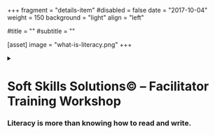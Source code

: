 +++
fragment = "details-item"
#disabled = false
date = "2017-10-04"
weight = 150
background = "light"
align = "left"

#title = ""
#subtitle = ""

[asset]
  image = "what-is-literacy.png"
+++

<details>
<summary>

# Soft Skills Solutions© – Facilitator Training Workshop 
### Literacy is more than knowing how to read and write.

</summary>

***

Project READ is pleased to offer the Soft Skills Solutions© (SSS) Facilitator Training in Southwestern Ontario.  
  
This is a one-day training opportunity for facilitators/practitioners. Completion of the Facilitator  Training allows an organization to deliver Soft Skills Solutions© for clients, job seekers, and learners.

The Facilitator Training workshop includes instruction on SSS delivery requirements and guidelines, as well as an in-depth review of all  five units of the curriculum and the over-arching philosophy of the training. As well, facilitators will receive access to the participant workbooks, Facilitator’s Guide, and administrative materials. The Facilitator Training session is typically 8 hours.  In person, this is a full day training.  When the training is online, this is split over 2 days.  
  
The fee for this session is $150 (plus $15 materials) per person.  
  
#### About the program: Soft Skills Solutions© 
Soft Skills Solutions© is a 25-30 hour employability skills training program for youth and  adults. This training came about as the result of extensive research and employer surveys – and we know that these skills are necessary to be successful in today’s workforce. SSS is now being delivered in various communities across Ontario by Employment Services and Literacy organizations.  

The five units of the program include:  

Unit 1 - Workplace Communications  
Unit 2 - Teamwork  
Unit 3 - Personal Management  
Unit 4 - Problem Solving & Critical Thinking  
Unit 5 - Professional & Skills Development  
  
Soft Skills Solutions© is a free, voluntary course for any job seeker who wishes to upgrade these skills.  It in an interactive and fun pre-employment course - typically run over a one-week period. Only  trainers certified by Simcoe Muskoka Workforce Development Board are able to deliver training. 

</details>


